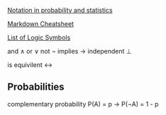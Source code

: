 [Notation in probability and statistics](https://en.wikipedia.org/wiki/Notation_in_probability_and_statistics)

[Markdown Cheatsheet](https://github.com/adam-p/markdown-here/wiki/Markdown-Cheatsheet)

[List of Logic Symbols](https://en.wikipedia.org/wiki/List_of_logic_symbols)

and &and; or &or; not &not; implies &rarr; independent &perp;


is equivilent &harr;

## Probabilities

complementary probability P(A) = p &rarr; P(&not;A) = 1 - p

